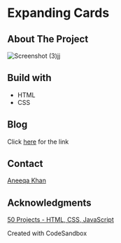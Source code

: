 # Expanding Cards

## About The Project
![Screenshot (3)jj](https://user-images.githubusercontent.com/38748274/202398185-2e32b4d0-fbdd-450f-9a77-d7809526435c.png)

## Build with
- HTML
- CSS

## Blog 
Click [here](https://dev.to/aneeqakhan/expanding-cards-with-css-3n39) for the link

## Contact
[Aneeqa Khan](https://twitter.com/Aneeqa_Khan25)

## Acknowledgments
[50 Projects - HTML, CSS, JavaScript](https://www.youtube.com/watch?v=MjcSBu7HAD8&ab_channel=FlorinPop)

Created with CodeSandbox
